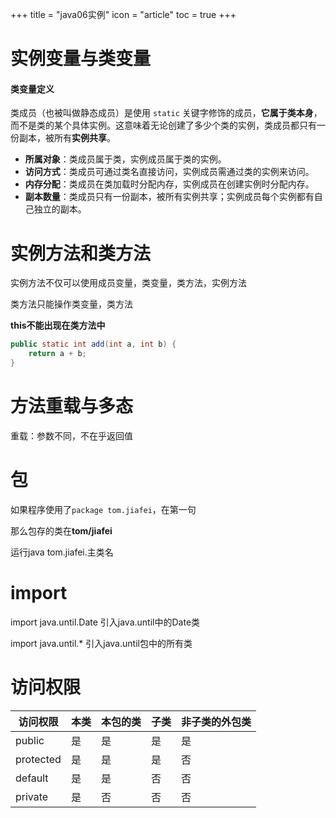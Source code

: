 +++
title = "java06实例"
icon = "article"
toc = true
+++
# 实例变量与类变量

#### 类变量定义

类成员（也被叫做静态成员）是使用 `static` 关键字修饰的成员，**它属于类本身**，而不是类的某个具体实例。这意味着无论创建了多少个类的实例，类成员都只有一份副本，被所有**实例共享**。

- **所属对象**：类成员属于类，实例成员属于类的实例。
- **访问方式**：类成员可通过类名直接访问，实例成员需通过类的实例来访问。
- **内存分配**：类成员在类加载时分配内存，实例成员在创建实例时分配内存。
- **副本数量**：类成员只有一份副本，被所有实例共享；实例成员每个实例都有自己独立的副本。

# 实例方法和类方法

实例方法不仅可以使用成员变量，类变量，类方法，实例方法

类方法只能操作类变量，类方法

**this不能出现在类方法中**

``` java
public static int add(int a, int b) {
	return a + b;
}
```



# 方法重载与多态

重载：参数不同，不在乎返回值

# 包

如果程序使用了`package tom.jiafei`，在第一句

那么包存的类在**tom/jiafei**

运行java tom.jiafei.主类名

# import

import java.until.Date 引入java.until中的Date类

import java.until.* 引入java.until包中的所有类

# 访问权限

| 访问权限  | 本类 | 本包的类 | 子类 | 非子类的外包类 |
| --------- | ---- | -------- | ---- | -------------- |
| public    | 是   | 是       | 是   | 是             |
| protected | 是   | 是       | 是   | 否             |
| default   | 是   | 是       | 否   | 否             |
| private   | 是   | 否       | 否   | 否             |